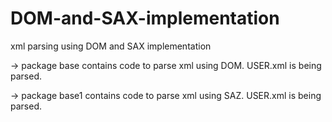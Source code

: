 # DOM-and-SAX-implementation
xml parsing using DOM and SAX implementation

-> package base contains code to parse xml using DOM. USER.xml is being parsed.

-> package base1 contains code to parse xml using SAZ. USER.xml is being parsed.
